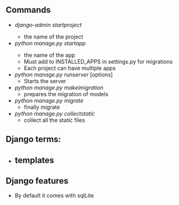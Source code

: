 ## Commands
- _django-admin startproject_ <name>
  - <name> the name of the project
- _python manage.py startapp_ <name>
  - <name> the name of the app
  - Must add to INSTALLED_APPS in settings.py for     migrations
  - Each project can have multiple apps
- _python manage.py runserver_ [options]
  - Starts the server
- _python manage.py makeimigration_
  - prepares the migration of models
- _python manage.py migrate_
  - finally migrate 
- _python manage.py collectstatic_
  - collect all the static files 

## Django terms:
- templates
  - 

## Django features
- By default it comes with sqlLite
